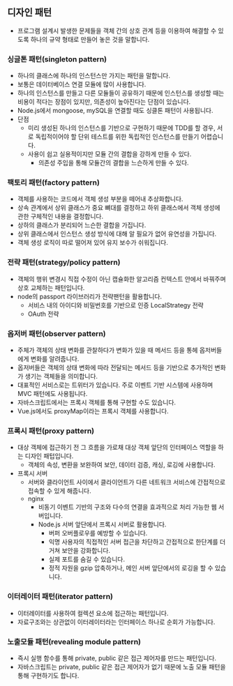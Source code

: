 ## 디자인 패턴
- 프로그램 설계시 발생한 문제들을 객체 간의 상호 관계 등을 이용하여 해결할 수 있도록 하나의 규약 형태로 만들어 놓은 것을 말합니다.

### 싱글톤 패턴(singleton pattern)
- 하나의 클래스에 하나의 인스턴스만 가지는 패턴을 말합니다.
- 보통은 데이터베이스 연결 모듈에 많이 사용합니다.
- 하나의 인스턴스를 만들고 다른 모듈들이 공유하기 때문에 인스턴스를 생성할 때는 비용이 적다는 장점이 있지만, 의존성이 높아진다는 단점이 있습니다.
- Node.js에서 mongoose, mySQL을 연결할 때도 싱클톤 패턴이 사용됩니다.
- 단점
  - 미리 생성된 하나의 인스턴스를 기반으로 구현하기 때문에 TDD를 할 경우, 서로 독립적이어야 할 단위 테스트를 위한 독립적인 인스턴스를 만들기 어렵습니다.
  - 사용이 쉽고 실용적이지만 모듈 간의 결합을 강하게 만들 수 있다.
    - 의존성 주입을 통해 모듈간의 결합을 느슨하게 만들 수 있다.
  
### 팩토리 패턴(factory pattern)
- 객체를 사용하는 코드에서 객체 생성 부분을 떼어내 추상화합니다.
- 상속 관계에서 상위 클래스가 중요 뼈대를 결정하고 하위 클래스에서 객체 생성에 관한 구체적인 내용을 결정합니다.
- 상하의 클래스가 분리되어 느슨한 결합을 가집니다.
- 상위 클래스에서 인스턴스 생성 방식에 대해 알 필요가 없어 유연성을 가집니다.
- 객체 생성 로직이 따로 떨어져 있어 유지 보수가 쉬워집니다.

### 전략 패턴(strategy/policy pattern)
- 객체의 행위 변경시 직접 수정이 아닌 캡슐화한 알고리즘 컨텍스트 안에서 바꿔주며 상호 교체하는 패턴입니다.
- node의 passport 라이브러리가 전략팬턴을 활용합니다.
  - 서비스 내의 아이디와 비밀번호를 기반으로 인증 LocalStrategy 전략
  - OAuth 전략

### 옵저버 패턴(observer pattern)
- 주체가 객체의 상태 변화를 관찰하다가 변화가 있을 때 메서드 등을 통헤 옵저버들에게 변화를 알려줍니다.
- 옵저버들은 객체의 상태 변화에 따라 전달되는 메서드 등을 기반으로 추가적인 변화가 생기는 객체들을 의미합니다.
- 대표적인 서비스로는 트위터가 있습니다. 주로 이벤트 기반 시스템에 사용하며 MVC 패턴에도 사용됩니다.
- 자바스크립트에서는 프록시 객체를 통해 구현할 수도 있습니다.
- Vue.js에서도 proxyMap이라는 프록시 객체를 사용합니다.

### 프록시 패턴(proxy pattern)
- 대상 객체에 접근하기 전 그 흐름을 가로채 대상 객체 앞단의 인터페이스 역할을 하는 디자인 패텁입니다.
  - 객체의 속성, 변환을 보완하여 보안, 데이터 검증, 캐싱, 로깅에 사용합니다.
- 프록시 서버
  - 서버와 클라이언트 사이에서 클라이언트가 다른 네트워크 서비스에 간접적으로 접속할 수 있게 해줍니다.
  - nginx
    - 비동기 이벤트 기반의 구조와 다수의 연결을 효과적으로 처리 가능한 웹 서버입니다.
    - Node.js 서버 앞단에서 프록시 서버로 활용합니다.
      - 버퍼 오버플로우를 예방할 수 있습니다.
      - 익명 사용자의 직접적인 서버 접근을 차단하고 간접적으로 한단계를 더 거쳐 보안을 강화합니다.
      - 실제 포트를 숨길 수 있습니다.
      - 정적 자원을 gzip 압축하거나, 메인 서버 앞단에서의 로깅을 할 수 있습니다.

### 이터레이터 패턴(iterator pattern)
- 이터레이터를 사용하여 컬렉션 요소에 접근하는 패턴입니다.
- 자료구조와는 상관없이 이터레이터라는 인터페이스 하나로 순회가 가능합니다.

### 노출모듈 패턴(revealing module pattern)
- 즉시 실행 함수를 통해 private, public 같은 접근 제어자를 만드는 패턴입니다.
- 자바스크립트는 private, public 같은 접근 제어자가 없기 때문에 노출 모듈 패턴을 통해 구현하기도 합니다.
